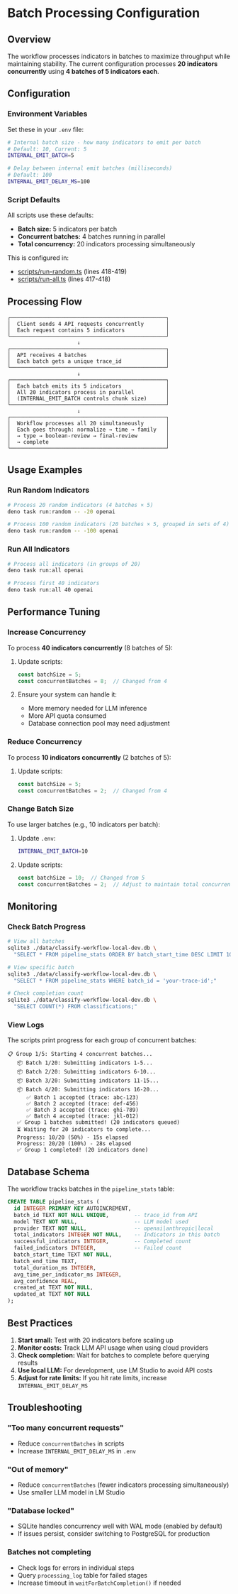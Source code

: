 # Batch Processing Configuration

## Overview

The workflow processes indicators in batches to maximize throughput while maintaining stability. The current configuration processes **20 indicators concurrently** using **4 batches of 5 indicators each**.

## Configuration

### Environment Variables

Set these in your `.env` file:

```bash
# Internal batch size - how many indicators to emit per batch
# Default: 10, Current: 5
INTERNAL_EMIT_BATCH=5

# Delay between internal emit batches (milliseconds)
# Default: 100
INTERNAL_EMIT_DELAY_MS=100
```

### Script Defaults

All scripts use these defaults:
- **Batch size:** 5 indicators per batch
- **Concurrent batches:** 4 batches running in parallel
- **Total concurrency:** 20 indicators processing simultaneously

This is configured in:
- [scripts/run-random.ts](./scripts/run-random.ts) (lines 418-419)
- [scripts/run-all.ts](./scripts/run-all.ts) (lines 417-418)

## Processing Flow

```
┌─────────────────────────────────────────────────┐
│  Client sends 4 API requests concurrently       │
│  Each request contains 5 indicators             │
└─────────────────────────────────────────────────┘
                      ↓
┌─────────────────────────────────────────────────┐
│  API receives 4 batches                         │
│  Each batch gets a unique trace_id              │
└─────────────────────────────────────────────────┘
                      ↓
┌─────────────────────────────────────────────────┐
│  Each batch emits its 5 indicators              │
│  All 20 indicators process in parallel          │
│  (INTERNAL_EMIT_BATCH controls chunk size)      │
└─────────────────────────────────────────────────┘
                      ↓
┌─────────────────────────────────────────────────┐
│  Workflow processes all 20 simultaneously       │
│  Each goes through: normalize → time → family   │
│  → type → boolean-review → final-review         │
│  → complete                                     │
└─────────────────────────────────────────────────┘
```

## Usage Examples

### Run Random Indicators
```bash
# Process 20 random indicators (4 batches × 5)
deno task run:random -- -20 openai

# Process 100 random indicators (20 batches × 5, grouped in sets of 4)
deno task run:random -- -100 openai
```

### Run All Indicators
```bash
# Process all indicators (in groups of 20)
deno task run:all openai

# Process first 40 indicators
deno task run:all 40 openai
```

## Performance Tuning

### Increase Concurrency
To process **40 indicators concurrently** (8 batches of 5):

1. Update scripts:
   ```typescript
   const batchSize = 5;
   const concurrentBatches = 8;  // Changed from 4
   ```

2. Ensure your system can handle it:
   - More memory needed for LLM inference
   - More API quota consumed
   - Database connection pool may need adjustment

### Reduce Concurrency
To process **10 indicators concurrently** (2 batches of 5):

1. Update scripts:
   ```typescript
   const batchSize = 5;
   const concurrentBatches = 2;  // Changed from 4
   ```

### Change Batch Size
To use larger batches (e.g., 10 indicators per batch):

1. Update `.env`:
   ```bash
   INTERNAL_EMIT_BATCH=10
   ```

2. Update scripts:
   ```typescript
   const batchSize = 10;  // Changed from 5
   const concurrentBatches = 2;  // Adjust to maintain total concurrency
   ```

## Monitoring

### Check Batch Progress

```bash
# View all batches
sqlite3 ./data/classify-workflow-local-dev.db \
  "SELECT * FROM pipeline_stats ORDER BY batch_start_time DESC LIMIT 10;"

# View specific batch
sqlite3 ./data/classify-workflow-local-dev.db \
  "SELECT * FROM pipeline_stats WHERE batch_id = 'your-trace-id';"

# Check completion count
sqlite3 ./data/classify-workflow-local-dev.db \
  "SELECT COUNT(*) FROM classifications;"
```

### View Logs

The scripts print progress for each group of concurrent batches:

```
📋 Group 1/5: Starting 4 concurrent batches...
   📦 Batch 1/20: Submitting indicators 1-5...
   📦 Batch 2/20: Submitting indicators 6-10...
   📦 Batch 3/20: Submitting indicators 11-15...
   📦 Batch 4/20: Submitting indicators 16-20...
      ✅ Batch 1 accepted (trace: abc-123)
      ✅ Batch 2 accepted (trace: def-456)
      ✅ Batch 3 accepted (trace: ghi-789)
      ✅ Batch 4 accepted (trace: jkl-012)
   ✅ Group 1 batches submitted! (20 indicators queued)
   ⏳ Waiting for 20 indicators to complete...
   Progress: 10/20 (50%) - 15s elapsed
   Progress: 20/20 (100%) - 28s elapsed
   ✅ Group 1 completed! (20 indicators done)
```

## Database Schema

The workflow tracks batches in the `pipeline_stats` table:

```sql
CREATE TABLE pipeline_stats (
  id INTEGER PRIMARY KEY AUTOINCREMENT,
  batch_id TEXT NOT NULL UNIQUE,        -- trace_id from API
  model TEXT NOT NULL,                  -- LLM model used
  provider TEXT NOT NULL,               -- openai|anthropic|local
  total_indicators INTEGER NOT NULL,    -- Indicators in this batch
  successful_indicators INTEGER,        -- Completed count
  failed_indicators INTEGER,            -- Failed count
  batch_start_time TEXT NOT NULL,
  batch_end_time TEXT,
  total_duration_ms INTEGER,
  avg_time_per_indicator_ms INTEGER,
  avg_confidence REAL,
  created_at TEXT NOT NULL,
  updated_at TEXT NOT NULL
);
```

## Best Practices

1. **Start small:** Test with 20 indicators before scaling up
2. **Monitor costs:** Track LLM API usage when using cloud providers
3. **Check completion:** Wait for batches to complete before querying results
4. **Use local LLM:** For development, use LM Studio to avoid API costs
5. **Adjust for rate limits:** If you hit rate limits, increase `INTERNAL_EMIT_DELAY_MS`

## Troubleshooting

### "Too many concurrent requests"
- Reduce `concurrentBatches` in scripts
- Increase `INTERNAL_EMIT_DELAY_MS` in `.env`

### "Out of memory"
- Reduce `concurrentBatches` (fewer indicators processing simultaneously)
- Use smaller LLM model in LM Studio

### "Database locked"
- SQLite handles concurrency well with WAL mode (enabled by default)
- If issues persist, consider switching to PostgreSQL for production

### Batches not completing
- Check logs for errors in individual steps
- Query `processing_log` table for failed stages
- Increase timeout in `waitForBatchCompletion()` if needed
